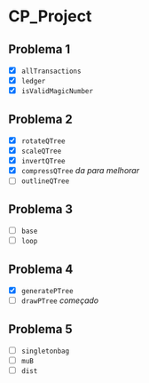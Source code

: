 # CP_Project

## Problema 1

- [x] `allTransactions`
- [x] `ledger`
- [x] `isValidMagicNumber`

## Problema 2

- [x] `rotateQTree`
- [x] `scaleQTree`
- [x] `invertQTree`
- [x] `compressQTree`  _da para melhorar_
- [ ] `outlineQTree`
## Problema 3

- [ ] `base`
- [ ] `loop`
## Problema 4

- [x] `generatePTree`
- [ ] `drawPTree` _começado_
## Problema 5

- [ ] `singletonbag`
- [ ] `muB`
- [ ] `dist`
